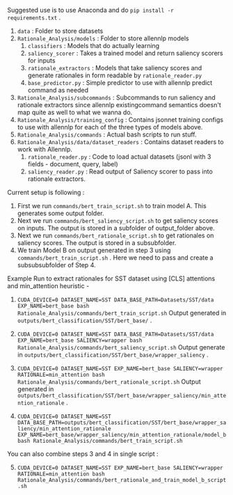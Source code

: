 Suggested use is to use Anaconda and do `pip install -r requirements.txt` .

1. `data` : Folder to store datasets
2. `Rationale_Analysis/models` : Folder to store allennlp models
    1. `classifiers` : Models that do actually learning 
    2. `saliency_scorer` : Takes a trained model and return saliency scorers for inputs
    3. `rationale_extractors` : Models that take saliency scores and generate rationales in form readable by `rationale_reader.py`
    4. `base_predictor.py` : Simple predictor to use with allennlp predict command as needed
3. `Rationale_Analysis/subcommands` : Subcommands to run saliency and rationale extractors since allennlp existingcommand semantics doesn't map quite as well to what we wanna do.
4. `Rationale_Analysis/training_config` : Contains jsonnet training configs to use with allennlp for each of the three types of models above.
5. `Rationale_Analysis/commands` : Actual bash scripts to run stuff.
6. `Rationale_Analysis/data/dataset_readers` : Contains dataset readers to work with Allennlp.
    1. `rationale_reader.py` : Code to load actual datasets (jsonl with 3 fields - document, query, label)
    2. `saliency_reader.py` : Read output of Saliency scorer to pass into rationale extractors.

Current setup is following  : 
1. First we run `commands/bert_train_script.sh` to train model A. This generates some output folder.
2. Next we run `commands/bert_saliency_script.sh` to get saliency scores on inputs. The output is stored in a subfolder of output_folder above.
3. Next we run `commands/bert_rationale_script.sh` to get rationales on saliency scores. The output is stored in a subsubfolder.
4. We train Model B on output generated in step 3 using `commands/bert_train_script.sh` . Here we need to pass and create a subsubsubfolder of Step 4.

Example Run to extract rationales for SST dataset using [CLS] attentions and min_attention heuristic - 

1. `CUDA_DEVICE=0 DATASET_NAME=SST DATA_BASE_PATH=Datasets/SST/data EXP_NAME=bert_base bash Rationale_Analysis/commands/bert_train_script.sh`
    Output generated in `outputs/bert_classification/SST/bert_base/` .

2. `CUDA_DEVICE=0 DATASET_NAME=SST DATA_BASE_PATH=Datasets/SST/data EXP_NAME=bert_base SALIENCY=wrapper bash Rationale_Analysis/commands/bert_saliency_script.sh`
    Output generate in `outputs/bert_classification/SST/bert_base/wrapper_saliency` .

3. `CUDA_DEVICE=0 DATASET_NAME=SST EXP_NAME=bert_base SALIENCY=wrapper RATIONALE=min_attention bash Rationale_Analysis/commands/bert_rationale_script.sh`
    Output generated in `outputs/bert_classification/SST/bert_base/wrapper_saliency/min_attention_rationale` .

4. `CUDA_DEVICE=0 DATASET_NAME=SST DATA_BASE_PATH=outputs/bert_classification/SST/bert_base/wrapper_saliency/min_attention_rationale EXP_NAME=bert_base/wrapper_saliency/min_attention_rationale/model_b bash Rationale_Analysis/commands/bert_train_script.sh`

You can also combine steps 3 and 4 in single script :

5. `CUDA_DEVICE=0 DATASET_NAME=SST EXP_NAME=bert_base SALIENCY=wrapper RATIONALE=min_attention bash Rationale_Analysis/commands/bert_rationale_and_train_model_b_script.sh`